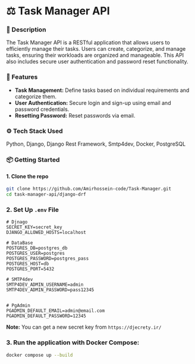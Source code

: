 # ⚖️ Task Manager API

### 🔺 Description

The Task Manager API is a RESTful application that allows users to efficiently manage their tasks. Users can create, categorize, and manage tasks, ensuring their workloads are organized and manageable. This API also includes secure user authentication and password reset functionality.

### 🔺 Features

- **Task Management:** Define tasks based on individual requirements and categorize them.
- **User Authentication:** Secure login and sign-up using email and password credentials.
- **Resetting Password:** Reset passwords via email.

### ⚙️ Tech Stack Used

Python, Django, Django Rest Framework, Smtp4dev, Docker, PostgreSQL

### 📦 Getting Started

#### 1. Clone the repo

```bash
git clone https://github.com/Amirhossein-code/Task-Manager.git
cd task-manager-api/django-drf
```

### 2. Set Up `.env` File

```text
# Djnago
SECRET_KEY=secret_key
DJANGO_ALLOWED_HOSTS=localhost

# DataBase
POSTGRES_DB=postgres_db
POSTGRES_USER=postgres
POSTGRES_PASSWORD=postgres_pass
POSTGRES_HOST=db
POSTGRES_PORT=5432

# SMTP4dev
SMTP4DEV_ADMIN_USERNAME=admin
SMTP4DEV_ADMIN_PASSWORD=pass12345


# PgAdmin
PGADMIN_DEFAULT_EMAIL=admin@email.com
PGADMIN_DEFAULT_PASSWORD=12345

```

**Note:** You can get a new secret key from `https://djecrety.ir/`

### 3. Run the application with Docker Compose:

```bash
docker compose up --build
```
